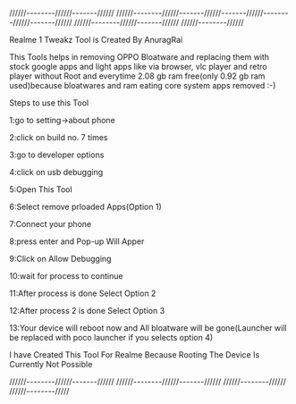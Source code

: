 //////--------//////-------////// //////--------//////-------//////-------//////--------//////-------////// //////--------//////-------////// //////--------//////

Realme 1 Tweakz Tool is Created By AnuragRai 

This Tools helps in removing OPPO Bloatware and replacing them with stock google apps and light apps like via browser,
vlc player and retro player without Root and everytime 2.08 gb ram free(only 0.92 gb ram used)because bloatwares and ram eating core system apps
removed :-)

Steps to use this Tool

1:go to setting->about phone

2:click on build no. 7 times

3:go to developer options

4:click on usb debugging

5:Open This Tool

6:Select remove prloaded Apps(Option 1)

7:Connect your phone

8:press enter and Pop-up Will Apper

9:Click on Allow Debugging

10:wait for process to continue

11:After process is done Select Option 2

12:After process 2 is done Select Option 3

13:Your device will reboot now and All bloatware will be gone(Launcher will be replaced with poco launcher if you selects option 4)



I have Created This Tool For Realme Because Rooting The Device Is Currently Not Possible

//////--------//////-------////// //////--------//////-------////// //////--------//////
//////--------/////

